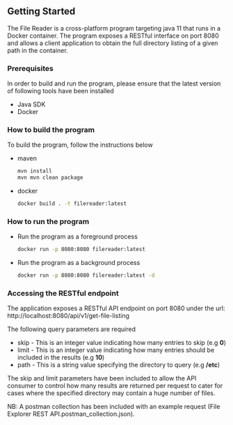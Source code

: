 ## Getting Started

The File Reader is a cross-platform program targeting java 11 that runs in a Docker container. 
The program exposes a RESTful interface on port 8080 and allows a client application to obtain the full directory 
listing of a given path in the container.

### Prerequisites
In order to build and run the program, please ensure that the latest version of following tools have been installed

* Java SDK
* Docker

### How to build the program

To build the program, follow the instructions below
* maven
  ```sh
  mvn install
  mvn mvn clean package
  ```
* docker
  ```sh
  docker build . -t filereader:latest
  ```
### How to run the program
* Run the program as a foreground process
  ```sh
  docker run -p 8080:8080 filereader:latest
  ```
* Run the program as a background process
  ```sh
  docker run -p 8080:8080 filereader:latest -d
  ```
### Accessing the RESTful endpoint
The application exposes a RESTful API endpoint on port 8080 under the url: http://localhost:8080/api/v1/get-file-listing

The following query parameters are required
* skip - This is an integer value indicating how many entries to skip (e.g **0**)
* limit - This is an integer value indicating how many entries should be included in the results (e.g **10**)
* path - This is a string value specifying the directory to query (e.g **/etc**)

The skip and limit parameters have been included to allow the API consumer to control how many results are returned per request to cater for cases where the specified directory may contain a huge number of files.

NB: A postman collection has been included with an example request (File Explorer REST API.postman_collection.json).